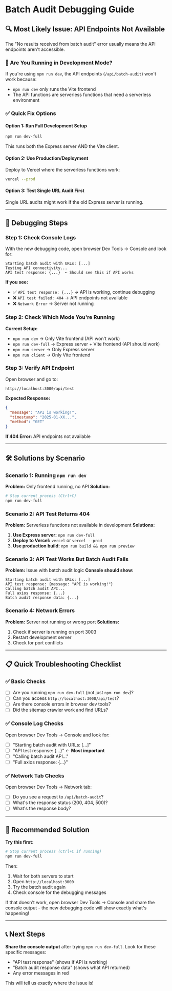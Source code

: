 # Batch Audit Debugging Guide

## 🔍 Most Likely Issue: API Endpoints Not Available

The "No results received from batch audit" error usually means the API endpoints aren't accessible.

### **🚨 Are You Running in Development Mode?**

If you're using `npm run dev`, the API endpoints (`/api/batch-audit`) won't work because:
- `npm run dev` only runs the Vite frontend
- The API functions are serverless functions that need a serverless environment

### **✅ Quick Fix Options**

#### **Option 1: Run Full Development Setup**
```bash
npm run dev-full
```
This runs both the Express server AND the Vite client.

#### **Option 2: Use Production/Deployment**
Deploy to Vercel where the serverless functions work:
```bash
vercel --prod
```

#### **Option 3: Test Single URL Audit First**
Single URL audits might work if the old Express server is running.

---

## 🧪 Debugging Steps

### **Step 1: Check Console Logs**

With the new debugging code, open browser Dev Tools → Console and look for:

```
Starting batch audit with URLs: [...]
Testing API connectivity...
API test response: {...}  ← Should see this if API works
```

**If you see:**
- ✅ `API test response: {...}` → API is working, continue debugging
- ❌ `API test failed: 404` → API endpoints not available
- ❌ `Network Error` → Server not running

### **Step 2: Check Which Mode You're Running**

**Current Setup:**
- `npm run dev` → Only Vite frontend (API won't work)
- `npm run dev-full` → Express server + Vite frontend (API should work)
- `npm run server` → Only Express server
- `npm run client` → Only Vite frontend

### **Step 3: Verify API Endpoint**

Open browser and go to:
```
http://localhost:3000/api/test
```

**Expected Response:**
```json
{
  "message": "API is working!",
  "timestamp": "2025-01-XX...",
  "method": "GET"
}
```

**If 404 Error:** API endpoints not available

---

## 🛠️ Solutions by Scenario

### **Scenario 1: Running `npm run dev`**
**Problem:** Only frontend running, no API
**Solution:** 
```bash
# Stop current process (Ctrl+C)
npm run dev-full
```

### **Scenario 2: API Test Returns 404**
**Problem:** Serverless functions not available in development
**Solutions:**
1. **Use Express server:** `npm run dev-full`
2. **Deploy to Vercel:** `vercel` or `vercel --prod`
3. **Use production build:** `npm run build && npm run preview`

### **Scenario 3: API Test Works But Batch Audit Fails**
**Problem:** Issue with batch audit logic
**Console should show:**
```
Starting batch audit with URLs: [...]
API test response: {message: "API is working!"}
Calling batch audit API...
Full axios response: {...}
Batch audit response data: {...}
```

### **Scenario 4: Network Errors**
**Problem:** Server not running or wrong port
**Solutions:**
1. Check if server is running on port 3003
2. Restart development server
3. Check for port conflicts

---

## 📋 Quick Troubleshooting Checklist

### **✅ Basic Checks**
- [ ] Are you running `npm run dev-full` (not just `npm run dev`)?
- [ ] Can you access `http://localhost:3000/api/test`?
- [ ] Are there console errors in browser dev tools?
- [ ] Did the sitemap crawler work and find URLs?

### **✅ Console Log Checks**
Open browser Dev Tools → Console and look for:
- [ ] "Starting batch audit with URLs: [...]"
- [ ] "API test response: {...}" ← **Most important**
- [ ] "Calling batch audit API..."
- [ ] "Full axios response: {...}"

### **✅ Network Tab Checks**
Open browser Dev Tools → Network tab:
- [ ] Do you see a request to `/api/batch-audit`?
- [ ] What's the response status (200, 404, 500)?
- [ ] What's the response body?

---

## 🚀 Recommended Solution

**Try this first:**
```bash
# Stop current process (Ctrl+C if running)
npm run dev-full
```

Then:
1. Wait for both servers to start
2. Open `http://localhost:3000`
3. Try the batch audit again
4. Check console for the debugging messages

If that doesn't work, open browser Dev Tools → Console and share the console output - the new debugging code will show exactly what's happening!

---

## 📞 Next Steps

**Share the console output** after trying `npm run dev-full`. Look for these specific messages:
- "API test response" (shows if API is working)
- "Batch audit response data" (shows what API returned)
- Any error messages in red

This will tell us exactly where the issue is!